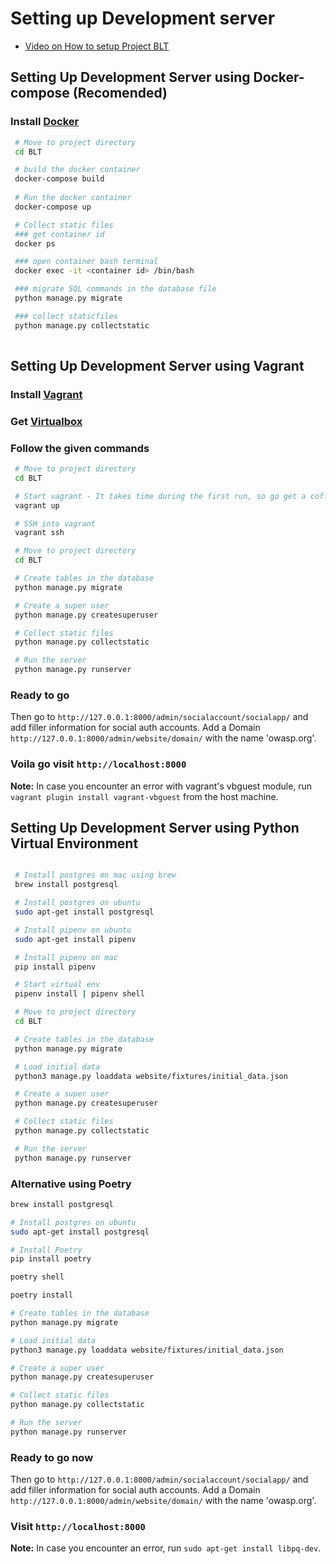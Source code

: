 # Setting up Development server

- [Video on How to setup Project BLT](https://www.youtube.com/watch?v=IYBRVRfPCK8)
  

## Setting Up Development Server using Docker-compose (Recomended)

### Install [Docker](https://docs.docker.com/get-docker/)

```sh
 # Move to project directory
 cd BLT

 # build the docker container
 docker-compose build
 
 # Run the docker container
 docker-compose up

 # Collect static files
 ### get container id
 docker ps

 ### open container bash terminal
 docker exec -it <container id> /bin/bash

 ### migrate SQL commands in the database file
 python manage.py migrate

 ### collect staticfiles
 python manage.py collectstatic
 
```

## Setting Up Development Server using Vagrant

### Install [Vagrant](https://www.vagrantup.com/)

### Get [Virtualbox](https://www.virtualbox.org/)

### Follow the given commands

```sh
 # Move to project directory
 cd BLT

 # Start vagrant - It takes time during the first run, so go get a coffee!
 vagrant up

 # SSH into vagrant
 vagrant ssh

 # Move to project directory
 cd BLT

 # Create tables in the database
 python manage.py migrate

 # Create a super user
 python manage.py createsuperuser

 # Collect static files
 python manage.py collectstatic

 # Run the server
 python manage.py runserver
```

### Ready to go

Then go to `http://127.0.0.1:8000/admin/socialaccount/socialapp/` and add filler information for social auth accounts.
Add a Domain `http://127.0.0.1:8000/admin/website/domain/` with the name 'owasp.org'.

### Voila go visit `http://localhost:8000`

**Note:** In case you encounter an error with vagrant's vbguest module, run `vagrant plugin install vagrant-vbguest`
from the host machine.

## Setting Up Development Server using Python Virtual Environment

```sh

 # Install postgres on mac using brew
 brew install postgresql

 # Install postgres on ubuntu
 sudo apt-get install postgresql

 # Install pipenv on ubuntu
 sudo apt-get install pipenv

 # Install pipenv on mac
 pip install pipenv

 # Start virtual env
 pipenv install | pipenv shell

 # Move to project directory
 cd BLT

 # Create tables in the database
 python manage.py migrate

 # Load initial data
 python3 manage.py loaddata website/fixtures/initial_data.json

 # Create a super user
 python manage.py createsuperuser

 # Collect static files
 python manage.py collectstatic

 # Run the server
 python manage.py runserver
```

### Alternative using Poetry
```sh
brew install postgresql

# Install postgres on ubuntu
sudo apt-get install postgresql

# Install Poetry
pip install poetry

poetry shell

poetry install

# Create tables in the database
python manage.py migrate

# Load initial data
python3 manage.py loaddata website/fixtures/initial_data.json

# Create a super user
python manage.py createsuperuser

# Collect static files
python manage.py collectstatic

# Run the server
python manage.py runserver
```

### Ready to go now

Then go to `http://127.0.0.1:8000/admin/socialaccount/socialapp/` and add filler information for social auth accounts.
Add a Domain `http://127.0.0.1:8000/admin/website/domain/` with the name 'owasp.org'.

### Visit `http://localhost:8000`

**Note:** In case you encounter an error, run `sudo apt-get install libpq-dev`.
